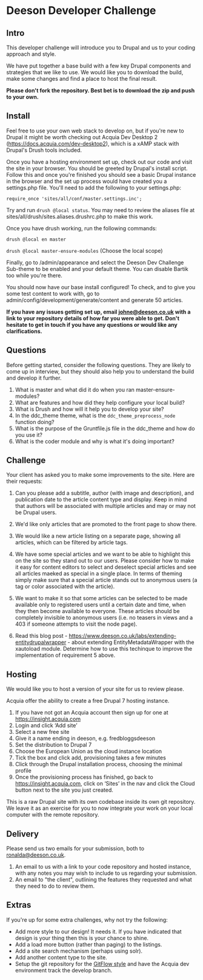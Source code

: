 # Deeson Developer Challenge

## Intro
This developer challenge will introduce you to Drupal and us to your coding approach and style.

We have put together a base build with a few key Drupal components and strategies that we like
to use. We would like you to download the build, make some changes and find a place to host the
final result.

**Please don't fork the repository. Best bet is to download the zip and push to your own.**

## Install
Feel free to use your own web stack to develop on, but if you're new to Drupal it might be worth
checking out Acquia Dev Desktop 2 (https://docs.acquia.com/dev-desktop2), which is a xAMP stack
with Drupal's Drush tools included.

Once you have a hosting environment set up, check out our code and visit the site in your browser.
You should be greeted by Drupal's install script. Follow this and once you're finished you should
see a basic Drupal instance in the browser and the set up process would have created you a settings.php
file. You'll need to add the following to your settings.php:

`require_once 'sites/all/conf/master.settings.inc';`

Try and run `drush @local status`. You may need to review the aliases file at
sites/all/drush/sites.aliases.drushrc.php to make this work.

Once you have drush working, run the following commands:

`drush @local en master`

`drush @local master-ensure-modules`
(Choose the local scope)

Finally, go to /admin/appearance and select the Deeson Dev Challenge Sub-theme to be enabled and your default theme.
You can disable Bartik too while you're there.

You should now have our base install configured! To check, and to give you some test content to
work with, go to admin/config/development/generate/content and generate 50 articles.

**If you have any issues getting set up, email johne@deeson.co.uk with a link to your repository
details of how far you were able to get. Don't hesitate to get in touch if you have any questions
or would like any clarifications.**

## Questions
Before getting started, consider the following questions. They are likely to come up in interview,
but they should also help you to understand the build and develop it further.

1. What is master and what did it do when you ran master-ensure-modules?
2. What are features and how did they help configure your local build?
3. What is Drush and how will it help you to develop your site?
4. In the ddc_theme theme, what is the `ddc_theme_preprocess_node` function doing?
5. What is the purpose of the Gruntfile.js file in the ddc_theme and how do you use it?
6. What is the coder module and why is what it's doing important?

## Challenge
Your client has asked you to make some improvements to the site. Here are their requests:

1. Can you please add a subtitle, author (with image and description), and publication date to the
article content type and display. Keep in mind that authors will be associated with multiple articles and may or may not be Drupal users. 

2. We'd like only articles that are promoted to the front page to show there.

3. We would like a new article listing on a separate page, showing all articles, which can be filtered by article
tags.

4. We have some special articles and we want to be able to highlight this on the site so they stand
out to our users. Please consider how to make it easy for content editors to select and deselect special articles and see all articles maeked as special in a single place. In terms of theming simply make sure that a special article stands out to anonymous users (a tag or color associated with the article). 

5. We want to make it so that some articles can be selected to be made available only to registered users until a certain date and time, when they then become available to everyone. These articles should be completely invisible to anonymous users (i.e. no teasers in views and a 403 if someone attempts to visit the node page).

6. Read this blog post - https://www.deeson.co.uk/labs/extending-entitydrupalwrapper -  about extending EntityMetadataWrapper with the xautoload module. Determine how to use this techinque to improve the implementation of requirement 5 above.
  
## Hosting
We would like you to host a version of your site for us to review please.

Acquia offer the ability to create a free Drupal 7 hosting instance.

1. If you have not got an Acquia account then sign up for one at https://insight.acquia.com
2. Login and click ‘Add site’
3. Select a new free site
4. Give it a name ending in deeson, e.g. fredbloggsdeeson
5. Set the distribution to Drupal 7
6. Choose the European Union as the cloud instance location
7. Tick the box and click add, provisioning takes a few minutes
8. Click through the Drupal installation process, choosing the minimal profile
9. Once the provisioning process has finished, go back to https://insight.acquia.com, click on ‘Sites’ in the nav and click the Cloud button next to the site you just created.

This is a raw Drupal site with its own codebase inside its own git repository. We leave it as an exercise
for you to now integrate your work on your local computer with the remote repository.

## Delivery
Please send us two emails for your submission, both to ronalda@deeson.co.uk.

1. An email to us with a link to your code repository and hosted instance, with any notes you may wish to include to us
regarding your submission.
2. An email to "the client", outlining the features they requested and what they need to do to review them.

## Extras
If you're up for some extra challenges, why not try the following:

- Add more style to our design! It needs it. If you have indicated that design is your thing then this is your chance to shine.
- Add a load more button (rather than paging) to the listings.
- Add a site search mechanism (perhaps using solr).
- Add another content type to the site.
- Setup the git repository for the [GitFlow style](https://www.deeson.co.uk/labs/using-git-flow-drupal-project) and have the Acquia dev environment track the develop branch.

